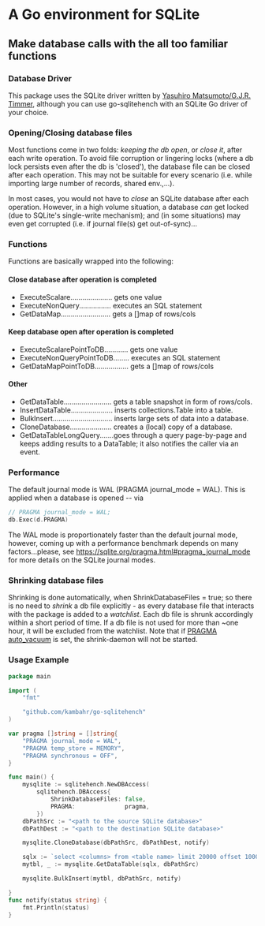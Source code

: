 # A Go environment for SQLite

## Make database calls with the all too familiar functions

### Database Driver
This package uses the SQLite driver written by <a href="https://github.com/mattn/go-sqlite3">Yasuhiro Matsumoto/G.J.R. Timmer</a>, although you can use go-sqlitehench with an SQLite Go driver of your choice. 

### Opening/Closing database files
Most functions come in two folds:  *keeping the db open*, or *close it*, after each write operation.
To avoid file corruption or lingering locks (where a db lock persists even after the db is 'closed'), the database file can be closed after each operation. This may not be suitable for every scenario (i.e. while importing large number of records, shared env.,...).

In most cases, you would not have to *close* an SQLite database after each operation.
However, in a high volume situation, a database *can* get locked (due to SQLite's single-write mechanism);
and (in some situations) may even get corrupted (i.e. if journal file(s) get out-of-sync)...

### Functions
Functions are basically wrapped into the following:

#### Close database after operation is completed
- ExecuteScalare..................... gets one value
- ExecuteNonQuery................  executes an SQL statement
- GetDataMap.........................  gets a []map of rows/cols

#### Keep database open after operation is completed

- ExecuteScalarePointToDB............ gets one value
- ExecuteNonQueryPointToDB........  executes an SQL statement
- GetDataMapPointToDB.................  gets a []map of rows/cols

#### Other
- GetDataTable........................ gets a table snapshot in form of rows/cols.
- InsertDataTable..................... inserts collections.Table into a table.
- BulkInsert.............................. inserts large sets of data into a database.
- CloneDatabase..................... creates a (local) copy of a database.
- GetDataTableLongQuery.......goes through a query page-by-page and keeps adding results to a DataTable; it also notifies the caller via an event.									 

### Performance
The default journal mode is WAL (PRAGMA journal_mode = WAL).  This is applied when a database is opened -- via

``` Go
// PRAGMA journal_mode = WAL;
db.Exec(d.PRAGMA)
```
The WAL mode is proportionately faster than the default journal mode, however, coming up with a performance benchmark depends on many factors...please, see https://sqlite.org/pragma.html#pragma_journal_mode for more details on the SQLite journal modes.

### Shrinking database files
Shrinking is done automatically, when ShrinkDatabaseFiles = true; so there is no need to *shrink* a db file explicitly - as 
every database file that interacts with the package is added to a *watchlist*. 
Each db file is shrunk accordingly within a short period of time. 
If a db file is not used for more than ~one hour, it will be excluded from the watchlist.
Note that if <a href="https://sqlite.org/pragma.html#pragma_auto_vacuum">PRAGMA auto_vacuum</a> is set, the shrink-daemon will not be started.

### Usage Example

```go
package main

import (
	"fmt"

	"github.com/kambahr/go-sqlitehench"
)

var pragma []string = []string{
	"PRAGMA journal_mode = WAL",
	"PRAGMA temp_store = MEMORY",
	"PRAGMA synchronous = OFF",
}

func main() {
	mysqlite := sqlitehench.NewDBAccess(
		sqlitehench.DBAccess{
			ShrinkDatabaseFiles: false,
			PRAGMA:              pragma,
		})
	dbPathSrc := "<path to the source SQLite database>"
	dbPathDest := "<path to the destination SQLite database>"

	mysqlite.CloneDatabase(dbPathSrc, dbPathDest, notify)

	sqlx := `select <columns> from <table name> limit 20000 offset 1000`
	mytbl, _ := mysqlite.GetDataTable(sqlx, dbPathSrc)

	mysqlite.BulkInsert(mytbl, dbPathSrc, notify)

}
func notify(status string) {
	fmt.Println(status)
}

```
